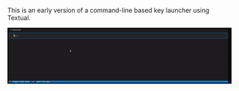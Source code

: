 This is an early version of a command-line based key launcher using Textual.

![screen-gif](./keylaunch-test.gif)